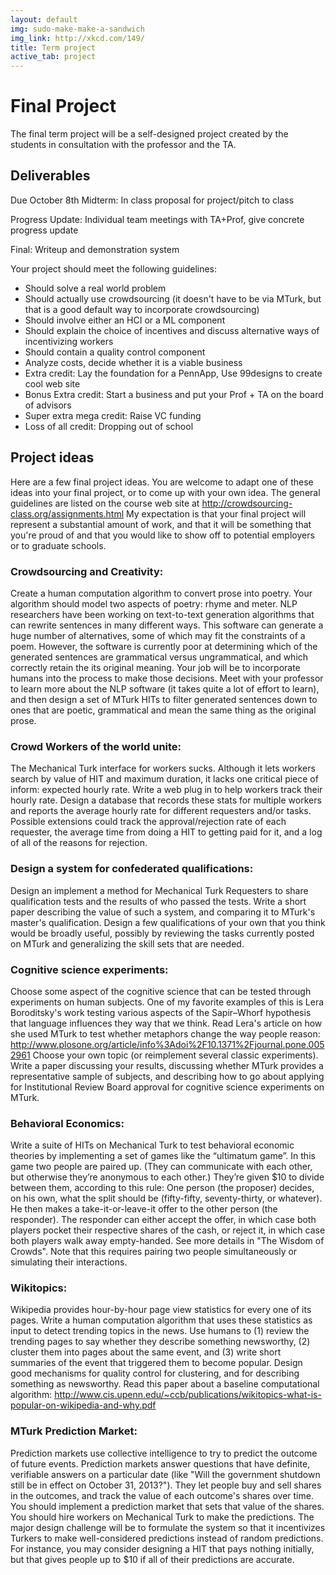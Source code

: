 ```yaml
---
layout: default
img: sudo-make-make-a-sandwich
img_link: http://xkcd.com/149/
title: Term project
active_tab: project
---
```


Final Project
=============================================================

The final term project will be a self-designed project created by the students in consultation with the professor and the TA.

## Deliverables

Due October 8th Midterm: In class proposal for project/pitch to class

Progress Update: Individual team meetings with TA+Prof, give concrete progress update

Final: Writeup and demonstration system

Your project should meet the following guidelines:

* Should solve a real world problem
* Should actually use crowdsourcing (it doesn't have to be via MTurk, but that is a good default way to incorporate crowdsourcing)
* Should involve either an HCI or a ML component
* Should explain the choice of incentives and discuss alternative ways of incentivizing workers
* Should contain a quality control component
* Analyze costs, decide whether it is a viable business
* Extra credit: Lay the foundation for a PennApp, Use 99designs to create cool web site
* Bonus Extra credit: Start a business and put your Prof + TA on the board of advisors
* Super extra mega credit: Raise VC funding
* Loss of all credit: Dropping out of school

## Project ideas

Here are a few final project ideas.  You are welcome to adapt one of these ideas into your final project, or to come up with your own idea.  The general guidelines are listed on the course web site at http://crowdsourcing-class.org/assignments.html  My expectation is that your final project will represent a substantial amount of work, and that it will be something that you're proud of and that you would like to show off to potential employers or to graduate schools.
 
 
### Crowdsourcing and Creativity:
 
Create a human computation algorithm to convert prose into poetry.  Your algorithm should model two aspects of poetry: rhyme and meter.  NLP researchers have been working on text-to-text generation algorithms that can rewrite sentences in many different ways.  This software can generate a huge number of alternatives, some of which may fit the constraints of a poem.  However, the software is currently poor at determining which of the generated sentences are grammatical versus ungrammatical, and which correctly retain the its original meaning.  Your job will be to incorporate humans into the process to make those decisions.  Meet with your professor to learn more about the NLP software (it takes quite a lot of effort to learn), and then design a set of MTurk HITs to filter generated sentences down to ones that are poetic, grammatical and mean the same thing as the original prose.
 
 
### Crowd Workers of the world unite:
 
The Mechanical Turk interface for workers sucks.  Although it lets workers search by value of HIT and maximum duration, it lacks one critical piece of inform: expected hourly rate.  Write a web plug in to help workers track their hourly rate.  Design a database that records these stats for multiple workers and reports the average hourly rate for different requesters and/or tasks.  Possible extensions could track the approval/rejection rate of each requester, the average time from doing a HIT to getting paid for it, and a log of all of the reasons for rejection.
 
 
### Design a system for confederated qualifications:
 
Design an implement a method for Mechanical Turk Requesters to share qualification tests and the results of who passed the tests.  Write a short paper describing the value of such a system, and comparing it to MTurk's master's qualification.  Design a few qualifications of your own that you think would be broadly useful, possibly by reviewing the tasks currently posted on MTurk and generalizing the skill sets that are needed.  
 
 
### Cognitive science experiments: 
 
Choose some aspect of the cognitive science that can be tested through experiments on human subjects.  One of my favorite examples of this is Lera Boroditsky's work testing various aspects of the Sapir–Whorf hypothesis that language influences they way that we think.  Read Lera's article on how she used MTurk to test whether metaphors change the way people reason: http://www.plosone.org/article/info%3Adoi%2F10.1371%2Fjournal.pone.0052961
Choose your own topic (or reimplement several classic experiments).  Write a paper discussing your results, discussing whether MTurk provides a representative sample of subjects, and describing how to go about applying for Institutional Review Board approval for cognitive science experiments on MTurk.
 
 
### Behavioral Economics:
 
Write a suite of HITs on Mechanical Turk to test behavioral economic theories by implementing a set of games like the “ultimatum game”.  In this game two people are paired up. (They can communicate with each other, but otherwise they’re anonymous to each other.) They’re given $10 to divide between them, according to this rule: One person (the proposer) decides, on his own, what the split should be (fifty-fifty, seventy-thirty, or whatever). He then makes a take-it-or-leave-it offer to the other person (the responder). The responder can either accept the offer, in which case both players pocket their respective shares of the cash, or reject it, in which case both players walk away empty-handed. See more details in "The Wisdom of Crowds".  Note that this requires pairing two people simultaneously or simulating their interactions. 
 
 
### Wikitopics:
 
Wikipedia provides hour-by-hour page view statistics for every one of its pages.  Write a human computation algorithm that uses these statistics as input to detect trending topics in the news.  Use humans to (1) review the trending pages to say whether they describe something newsworthy, (2) cluster them into pages about the same event, and (3) write short summaries of the event that triggered them to become popular. Design good mechanisms for quality control for clustering, and for describing something as newsworthy. Read this paper about a baseline computational algorithm: http://www.cis.upenn.edu/~ccb/publications/wikitopics-what-is-popular-on-wikipedia-and-why.pdf
 
 
### MTurk Prediction Market:
 
Prediction markets use collective intelligence to try to predict the outcome of future events.  Prediction markets answer questions that have definite, verifiable answers on a particular date (like "Will the government shutdown still be in effect on October 31, 2013?").  They let people buy and sell shares in the outcomes, and track the value of each outcome's shares over time.  You should implement a prediction market that sets that value of the shares.  You should hire workers on Mechanical Turk to make the predictions.  The major design challenge will be to formulate the system so that it incentivizes Turkers to make well-considered predictions instead of random predictions.  For instance, you may consider designing a HIT that pays nothing initially, but that gives people up to $10 if all of their predictions are accurate.  
 

